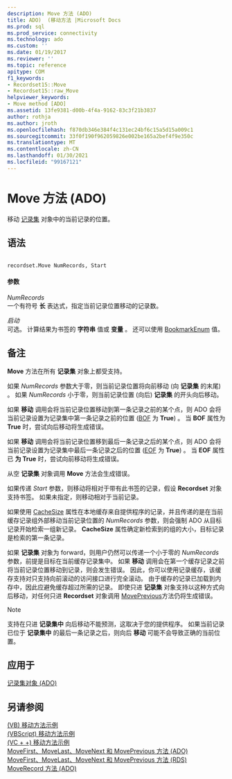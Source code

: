 ```yaml
---
description: Move 方法 (ADO)
title: ADO)  (移动方法 |Microsoft Docs
ms.prod: sql
ms.prod_service: connectivity
ms.technology: ado
ms.custom: ''
ms.date: 01/19/2017
ms.reviewer: ''
ms.topic: reference
apitype: COM
f1_keywords:
- Recordset15::Move
- Recordset15::raw_Move
helpviewer_keywords:
- Move method [ADO]
ms.assetid: 13fe9381-d00b-4f4a-9162-83c3f21b3837
author: rothja
ms.author: jroth
ms.openlocfilehash: f870db346e384f4c131ec24bf6c15a5d15a009c1
ms.sourcegitcommit: 33f0f190f962059826e002be165a2bef4f9e350c
ms.translationtype: MT
ms.contentlocale: zh-CN
ms.lasthandoff: 01/30/2021
ms.locfileid: "99167121"
---
```

# <a name="move-method-ado"></a>Move 方法 (ADO)
移动 [记录集](./recordset-object-ado.md) 对象中的当前记录的位置。  
  
## <a name="syntax"></a>语法  
  
```  
  
recordset.Move NumRecords, Start  
```  
  
#### <a name="parameters"></a>参数  
 *NumRecords*  
 一个有符号 **长** 表达式，指定当前记录位置移动的记录数。  
  
 *启动*  
 可选。 计算结果为书签的 **字符串** 值或 **变量** 。 还可以使用 [BookmarkEnum](./bookmarkenum.md) 值。  
  
## <a name="remarks"></a>备注  
 **Move** 方法在所有 **记录集** 对象上都受支持。  
  
 如果 *NumRecords* 参数大于零，则当前记录位置将向前移动 (向 **记录集** 的末尾) 。 如果 *NumRecords* 小于零，则当前记录位置 (向后) **记录集** 的开头向后移动。  
  
 如果 **移动** 调用会将当前记录位置移动到第一条记录之前的某个点，则 ADO 会将当前记录设置为记录集中第一条记录之前的位置 ([BOF](./bof-eof-properties-ado.md) 为 **True**) 。 当 **BOF** 属性为 **True** 时，尝试向后移动将生成错误。  
  
 如果 **移动** 调用会将当前记录位置移到最后一条记录之后的某个点，则 ADO 会将当前记录设置为记录集中最后一条记录之后的位置 ([EOF](./bof-eof-properties-ado.md) 为 **True**) 。 当 **EOF** 属性已 **为 True** 时，尝试向前移动将生成错误。  
  
 从空 **记录集** 对象调用 **Move** 方法会生成错误。  
  
 如果传递 *Start* 参数，则移动将相对于带有此书签的记录，假设 **Recordset** 对象支持书签。 如果未指定，则移动相对于当前记录。  
  
 如果使用 [CacheSize](./cachesize-property-ado.md) 属性在本地缓存来自提供程序的记录，并且传递的是在当前缓存记录组外部移动当前记录位置的 *NumRecords* 参数，则会强制 ADO 从目标记录开始检索一组新记录。 **CacheSize** 属性确定新检索到的组的大小，目标记录是检索的第一条记录。  
  
 如果 **记录集** 对象为 forward，则用户仍然可以传递一个小于零的 *NumRecords* 参数，前提是目标在当前缓存记录集中。 如果 **移动** 调用会在第一个缓存记录之前将当前记录位置移动到记录，则会发生错误。 因此，你可以使用记录缓存，该缓存支持对只支持向前滚动的访问接口进行完全滚动。 由于缓存的记录已加载到内存中，因此应避免缓存超过所需的记录。 即使只进 **记录集** 对象支持以这种方式向后移动，对任何只进 **Recordset** 对象调用 [MovePrevious](./movefirst-movelast-movenext-and-moveprevious-methods-ado.md)方法仍将生成错误。  
  
> [!NOTE]
>  支持在只进 **记录集中** 向后移动不能预测，这取决于您的提供程序。 如果当前记录已位于 **记录集中** 的最后一条记录之后，则向后 **移动** 可能不会导致正确的当前位置。  
  
## <a name="applies-to"></a>应用于  
 [记录集对象 (ADO)](./recordset-object-ado.md)  
  
## <a name="see-also"></a>另请参阅  
 [ (VB) 移动方法示例 ](./move-method-example-vb.md)   
 [ (VBScript) 移动方法示例 ](./move-method-example-vbscript.md)   
 [ (VC + +) 移动方法示例 ](./move-method-example-vc.md)   
 [MoveFirst、MoveLast、MoveNext 和 MovePrevious 方法 (ADO) ](./movefirst-movelast-movenext-and-moveprevious-methods-ado.md)   
 [MoveFirst、MoveLast、MoveNext 和 MovePrevious 方法 (RDS) ](../rds-api/movefirst-movelast-movenext-and-moveprevious-methods-rds.md)   
 [MoveRecord 方法 (ADO)](./moverecord-method-ado.md)